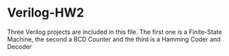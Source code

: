 # Verilog-HW2
Three Verilog projects are included in this file. The first one is a Finite-State Machine, the second a BCD Counter and the third is a Hamming Coder and Decoder
